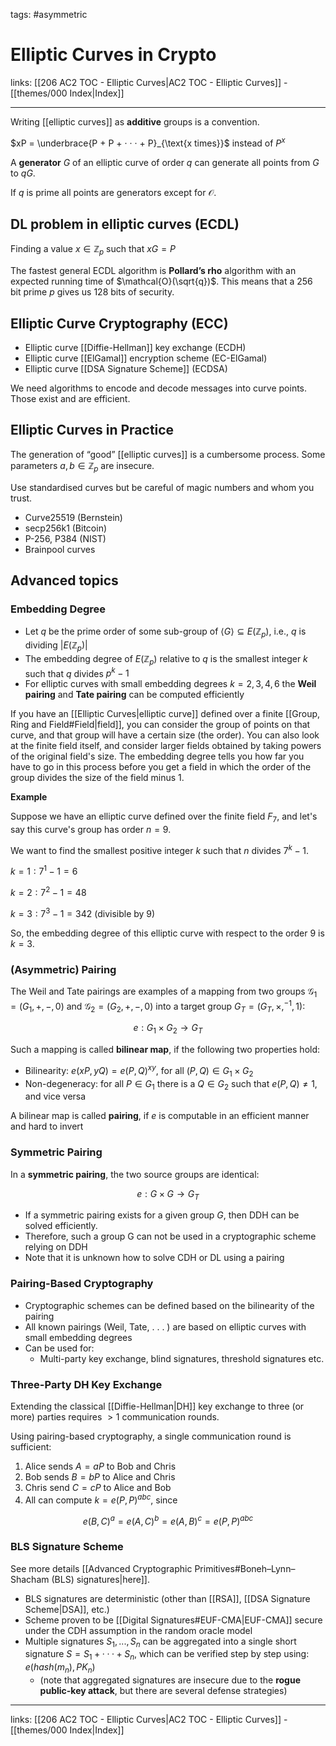tags: #asymmetric 

# Elliptic Curves in Crypto

links: [[206 AC2 TOC - Elliptic Curves|AC2 TOC - Elliptic Curves]] - [[themes/000 Index|Index]]

---

Writing [[elliptic curves]] as **additive** groups is a convention.

$xP = \underbrace{P + P + · · · + P}_{\text{x times}}$ instead of $P^x$

A **generator** $G$ of an elliptic curve of order $q$ can generate all points from $G$ to $qG$.

If $q$ is prime all points are generators except for $\mathcal{O}$.

## DL problem in elliptic curves (ECDL)

Finding a value $x \in \mathbb{Z}_p$ such that $xG = P$

The fastest general ECDL algorithm is **Pollard’s rho** algorithm with an expected running time of $\mathcal{O}(\sqrt{q})$. This means that a 256 bit prime $p$ gives us 128 bits of security.

## Elliptic Curve Cryptography (ECC)

- Elliptic curve [[Diffie-Hellman]] key exchange (ECDH)  
- Elliptic curve [[ElGamal]] encryption scheme (EC-ElGamal)
- Elliptic curve [[DSA Signature Scheme]] (ECDSA)

We need algorithms to encode and decode messages into curve points. Those exist and are efficient.

## Elliptic Curves in Practice

The generation of “good” [[elliptic curves]] is a cumbersome process. Some parameters $a,b \in \mathbb{Z}_p$ are insecure.

Use standardised curves but be careful of magic numbers and whom you trust.

* Curve25519 (Bernstein)
* secp256k1 (Bitcoin)
* P-256, P384 (NIST)
* Brainpool curves

## Advanced topics

### Embedding Degree

* Let $q$ be the prime order of some sub-group of $⟨G⟩ ⊆ E(\mathbb{Z}_p)$, i.e., $q$ is dividing $|E (\mathbb{Z}_p)|$
* The embedding degree of $E(\mathbb{Z}_p)$ relative to $q$ is the smallest integer $k$ such that $q$ divides $p^k − 1$
* For elliptic curves with small embedding degrees $k = 2, 3, 4, 6$ the **Weil pairing** and **Tate pairing** can be computed efficiently

If you have an [[Elliptic Curves|elliptic curve]] defined over a finite [[Group, Ring and Field#Field|field]], you can consider the group of points on that curve, and that group will have a certain size (the order). You can also look at the finite field itself, and consider larger fields obtained by taking powers of the original field's size. The embedding degree tells you how far you have to go in this process before you get a field in which the order of the group divides the size of the field minus 1.

**Example**

Suppose we have an elliptic curve defined over the finite field $F_7$, and let's say this curve's group has order $n = 9$.

We want to find the smallest positive integer $k$ such that $n$ divides $7^k - 1$.

$k=1: 7^1 - 1 = 6$

$k=2: 7^2 - 1 = 48$

$k=3: 7^3 - 1 = 342$ (divisible by 9)

So, the embedding degree of this elliptic curve with respect to the order $9$ is $k=3$.

### (Asymmetric) Pairing

The Weil and Tate pairings are examples of a mapping from two groups $\mathcal{G}_1 = (G_1,+,−,0)$ and $\mathcal{G}_2 = (G_2,+,−,0)$ into a target group
$G_T = (G_T,×,^{−1} ,1)$: 

$$e: G_1 \times G_2 \rightarrow G_T$$

Such a mapping is called **bilinear map**, if the following two properties hold:

* Bilinearity: $e(xP,yQ)=e(P,Q)^{xy}$, for all $(P,Q)∈G_1 \times G_2$
* Non-degeneracy: for all $P ∈ G_1$ there is a $Q ∈ G_2$ such that $e(P, Q) \neq 1$, and vice versa

A bilinear map is called **pairing**, if $e$ is computable in an efficient manner and hard to invert

### Symmetric Pairing

In a **symmetric pairing**, the two source groups are identical: 

$$e : G \times G → G_T$$

- If a symmetric pairing exists for a given group $G$, then DDH can be solved efficiently.
- Therefore, such a group G can not be used in a cryptographic scheme relying on DDH
- Note that it is unknown how to solve CDH or DL using a pairing

### Pairing-Based Cryptography

- Cryptographic schemes can be defined based on the bilinearity of the pairing
- All known pairings (Weil, Tate, . . . ) are based on elliptic curves with small embedding degrees
- Can be used for: 
	- Multi-party key exchange, blind signatures, threshold signatures etc.

### Three-Party DH Key Exchange

Extending the classical [[Diffie-Hellman|DH]] key exchange to three (or more) parties requires $>1$ communication rounds.

Using pairing-based cryptography, a single communication round is sufficient:

1. Alice sends $A = aP$ to Bob and Chris 
2. Bob sends $B = bP$ to Alice and Chris 
3. Chris send $C = cP$ to Alice and Bob 
4. All can compute $k = e(P, P)^{abc}$, since

$$
e(B,C)^a =e(A,C)^b =e(A,B)^c =e(P,P)^{abc}
$$

### BLS Signature Scheme

See more details [[Advanced Cryptographic Primitives#Boneh–Lynn–Shacham (BLS) signatures|here]].

* BLS signatures are deterministic (other than [[RSA]], [[DSA Signature Scheme|DSA]], etc.)
* Scheme proven to be [[Digital Signatures#EUF-CMA|EUF-CMA]] secure under the CDH assumption in the random oracle model
* Multiple signatures $S_1, . . . , S_n$ can be aggregated into a single short signature $S = S_1 + · · · + S_n$, which can be verified step by step using: $e(hash(m_n), PK_n)$
	* (note that aggregated signatures are insecure due to the **rogue public-key attack**, but there are several defense strategies)

---
links: [[206 AC2 TOC - Elliptic Curves|AC2 TOC - Elliptic Curves]] - [[themes/000 Index|Index]]